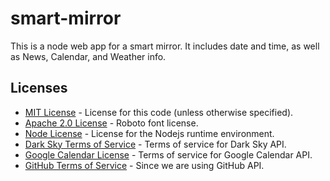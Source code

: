 # smart-mirror

This is a node web app for a smart mirror. It includes date and time, as well as News, Calendar, and Weather info.

## Licenses

- [MIT License](LICENSE) - License for this code (unless otherwise specified).
- [Apache 2.0 License](https://www.apache.org/licenses/LICENSE-2.0.html) - Roboto font license.
- [Node License](https://github.com/nodejs/node/blob/master/LICENSE) - License for the Nodejs runtime environment.
- [Dark Sky Terms of Service](https://darksky.net/dev/docs/terms) - Terms of service for Dark Sky API.
- [Google Calendar License](https://developers.google.com/google-apps/calendar/terms) - Terms of service for Google Calendar API.
- [GitHub Terms of Service](https://help.github.com/articles/github-terms-of-service/) - Since we are using GitHub API.